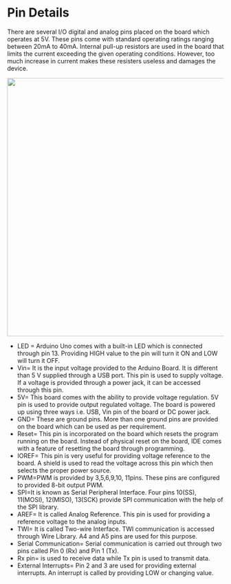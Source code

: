 # Pin Details
There are several I/O digital and analog pins placed on the board which operates at 5V. These pins come with standard operating ratings ranging between 20mA to 40mA. Internal pull-up resistors are used in the board that limits the current exceeding the given operating conditions. However, too much increase in current makes these resisters useless and damages the device.

<img src="https://github.com/IoT-Buzz/IoT/blob/main/Hardware/pictures/arduino-uno-s1.png" width=700 height=600>

* LED = Arduino Uno comes with a built-in LED which is connected through pin 13. Providing HIGH value to the pin will turn it ON and LOW will turn it OFF.
* Vin= It is the input voltage provided to the Arduino Board. It is different than 5 V supplied through a USB port. This pin is used to supply voltage. If a voltage is provided through a power jack, it can be accessed through this pin.
* 5V= This board comes with the ability to provide voltage regulation. 5V pin is used to provide output regulated voltage. The board is powered up using three ways i.e. USB, Vin pin of the board or DC power jack.
* GND= These are ground pins. More than one ground pins are provided on the board which can be used as per requirement.
* Reset= This pin is incorporated on the board which resets the program running on the board. Instead of physical reset on the board, IDE comes with a feature of resetting the board through programming.
* IOREF= This pin is very useful for providing voltage reference to the board. A shield is used to read the voltage across this pin which then selects the proper power source.
* PWM=PWM is provided by 3,5,6,9,10, 11pins. These pins are configured to provided 8-bit output PWM.
* SPI=It is known as Serial Peripheral Interface. Four pins 10(SS), 11(MOSI), 12(MISO), 13(SCK) provide SPI communication with the help of the SPI library.
* AREF= It is called Analog Reference. This pin is used for providing a reference voltage to the analog inputs.
* TWI= It is called Two-wire Interface. TWI communication is accessed through Wire Library. A4 and A5 pins are used for this purpose.
* Serial Communication= Serial communication is carried out through two pins called Pin 0 (Rx) and Pin 1 (Tx).
* Rx pin= is used to receive data while Tx pin is used to transmit data.
* External Interrupts= Pin 2 and 3 are used for providing external interrupts. An interrupt is called by providing LOW or changing value.

